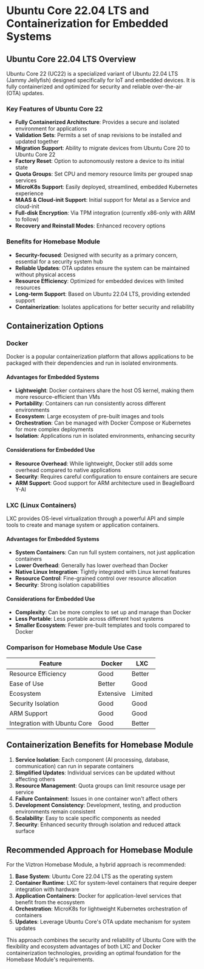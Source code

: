 # Ubuntu Core 22.04 LTS and Containerization for Embedded Systems

## Ubuntu Core 22.04 LTS Overview

Ubuntu Core 22 (UC22) is a specialized variant of Ubuntu 22.04 LTS (Jammy Jellyfish) designed specifically for IoT and embedded devices. It is fully containerized and optimized for security and reliable over-the-air (OTA) updates.

### Key Features of Ubuntu Core 22

- **Fully Containerized Architecture**: Provides a secure and isolated environment for applications
- **Validation Sets**: Permits a set of snap revisions to be installed and updated together
- **Migration Support**: Ability to migrate devices from Ubuntu Core 20 to Ubuntu Core 22
- **Factory Reset**: Option to autonomously restore a device to its initial state
- **Quota Groups**: Set CPU and memory resource limits per grouped snap services
- **MicroK8s Support**: Easily deployed, streamlined, embedded Kubernetes experience
- **MAAS & Cloud-init Support**: Initial support for Metal as a Service and cloud-init
- **Full-disk Encryption**: Via TPM integration (currently x86-only with ARM to follow)
- **Recovery and Reinstall Modes**: Enhanced recovery options

### Benefits for Homebase Module

- **Security-focused**: Designed with security as a primary concern, essential for a security system hub
- **Reliable Updates**: OTA updates ensure the system can be maintained without physical access
- **Resource Efficiency**: Optimized for embedded devices with limited resources
- **Long-term Support**: Based on Ubuntu 22.04 LTS, providing extended support
- **Containerization**: Isolates applications for better security and reliability

## Containerization Options

### Docker

Docker is a popular containerization platform that allows applications to be packaged with their dependencies and run in isolated environments.

#### Advantages for Embedded Systems
- **Lightweight**: Docker containers share the host OS kernel, making them more resource-efficient than VMs
- **Portability**: Containers can run consistently across different environments
- **Ecosystem**: Large ecosystem of pre-built images and tools
- **Orchestration**: Can be managed with Docker Compose or Kubernetes for more complex deployments
- **Isolation**: Applications run in isolated environments, enhancing security

#### Considerations for Embedded Use
- **Resource Overhead**: While lightweight, Docker still adds some overhead compared to native applications
- **Security**: Requires careful configuration to ensure containers are secure
- **ARM Support**: Good support for ARM architecture used in BeagleBoard Y-AI

### LXC (Linux Containers)

LXC provides OS-level virtualization through a powerful API and simple tools to create and manage system or application containers.

#### Advantages for Embedded Systems
- **System Containers**: Can run full system containers, not just application containers
- **Lower Overhead**: Generally has lower overhead than Docker
- **Native Linux Integration**: Tightly integrated with Linux kernel features
- **Resource Control**: Fine-grained control over resource allocation
- **Security**: Strong isolation capabilities

#### Considerations for Embedded Use
- **Complexity**: Can be more complex to set up and manage than Docker
- **Less Portable**: Less portable across different host systems
- **Smaller Ecosystem**: Fewer pre-built templates and tools compared to Docker

### Comparison for Homebase Module Use Case

| Feature | Docker | LXC |
|---------|--------|-----|
| Resource Efficiency | Good | Better |
| Ease of Use | Better | Good |
| Ecosystem | Extensive | Limited |
| Security Isolation | Good | Good |
| ARM Support | Good | Good |
| Integration with Ubuntu Core | Good | Better |

## Containerization Benefits for Homebase Module

1. **Service Isolation**: Each component (AI processing, database, communication) can run in separate containers
2. **Simplified Updates**: Individual services can be updated without affecting others
3. **Resource Management**: Quota groups can limit resource usage per service
4. **Failure Containment**: Issues in one container won't affect others
5. **Development Consistency**: Development, testing, and production environments remain consistent
6. **Scalability**: Easy to scale specific components as needed
7. **Security**: Enhanced security through isolation and reduced attack surface

## Recommended Approach for Homebase Module

For the Viztron Homebase Module, a hybrid approach is recommended:

1. **Base System**: Ubuntu Core 22.04 LTS as the operating system
2. **Container Runtime**: LXC for system-level containers that require deeper integration with hardware
3. **Application Containers**: Docker for application-level services that benefit from the ecosystem
4. **Orchestration**: MicroK8s for lightweight Kubernetes orchestration of containers
5. **Updates**: Leverage Ubuntu Core's OTA update mechanism for system updates

This approach combines the security and reliability of Ubuntu Core with the flexibility and ecosystem advantages of both LXC and Docker containerization technologies, providing an optimal foundation for the Homebase Module's requirements.
